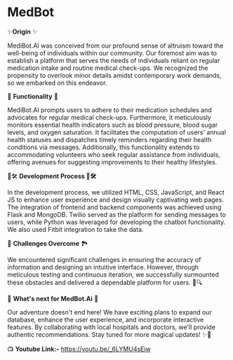 # MedBot

✨**Origin** ✨

MediBot.AI was conceived from our profound sense of altruism toward the well-being of individuals within our community. Our foremost aim was to establish a platform that serves the needs of individuals reliant on regular medication intake and routine medical check-ups. We recognized the propensity to overlook minor details amidst contemporary work demands, so we embarked on this endeavor.

🤖 **Functionality** 🌟

MediBot.AI prompts users to adhere to their medication schedules and advocates for regular medical check-ups. Furthermore, it meticulously monitors essential health indicators such as blood pressure, blood sugar levels, and oxygen saturation. It facilitates the computation of users' annual health statuses and dispatches timely reminders regarding their health conditions via messages. Additionally, this functionality extends to accommodating volunteers who seek regular assistance from individuals, offering avenues for suggesting improvements to their healthy lifestyles.

🔧🛠️ **Development Process 🔧🛠️**

In the development process, we utilized HTML, CSS, JavaScript, and React JS to enhance user experience and design visually captivating web pages. The integration of frontend and backend components was achieved using Flask and MongoDB. Twilio served as the platform for sending messages to users, while Python was leveraged for developing the chatbot functionality. We also used Fitbit integration to take the data.

🧗 **Challenges Overcome** 🏞️

We encountered significant challenges in ensuring the accuracy of information and designing an intuitive interface. However, through meticulous testing and continuous iteration, we successfully surmounted these obstacles and delivered a dependable platform for users. 💪🔍


🚀 **What's next for MedBot.Ai** 🌈

Our adventure doesn't end here! We have exciting plans to expand our database, enhance the user experience, and incorporate interactive features. By collaborating with local hospitals and doctors, we'll provide authentic recommendations. Stay tuned for more magical updates! ✨🌟

📺 **Youtube Link:-** https://youtu.be/_6LYMU4sEiw
